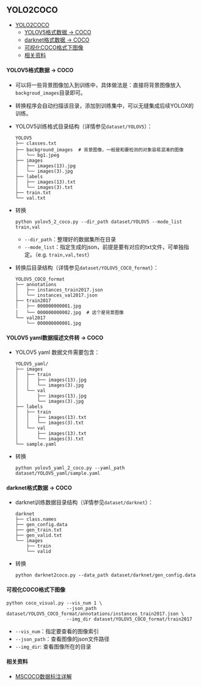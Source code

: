 ## YOLO2COCO

- [YOLO2COCO](#yolo2coco)
    - [YOLOV5格式数据 → COCO](#yolov5格式数据--coco)
    - [darknet格式数据 → COCO](#darknet格式数据--coco)
    - [可视化COCO格式下图像](#可视化coco格式下图像)
    - [相关资料](#相关资料)

#### YOLOV5格式数据 → COCO
- 可以将一些背景图像加入到训练中，具体做法是：直接将背景图像放入`backgroud_images`目录即可。
- 转换程序会自动扫描该目录，添加到训练集中，可以无缝集成后续YOLOX的训练。
- YOLOV5训练格式目录结构（详情参见`dataset/YOLOV5`）：
    ```text
    YOLOV5
    ├── classes.txt
    ├── background_images  # 背景图像，一般是和要检测的对象容易混淆的图像
    │   └── bg1.jpeg
    ├── images
    │   ├── images(13).jpg
    │   └── images(3).jpg
    ├── labels
    │   ├── images(13).txt
    │   └── images(3).txt
    ├── train.txt
    └── val.txt
    ```

- 转换
    ```shell
  python yolov5_2_coco.py --dir_path dataset/YOLOV5 --mode_list train,val
  ```
  - `--dir_path`：整理好的数据集所在目录
  - `--mode_list`：指定生成的json，前提是要有对应的txt文件，可单独指定。（e.g. `train,val,test`）

- 转换后目录结构（详情参见`dataset/YOLOV5_COCO_format`）：
    ```text
    YOLOV5_COCO_format
    ├── annotations
    │   ├── instances_train2017.json
    │   └── instances_val2017.json
    ├── train2017
    │   ├── 000000000001.jpg
    │   └── 000000000002.jpg  # 这个是背景图像
    └── val2017
        └── 000000000001.jpg
    ```

#### YOLOV5 yaml数据描述文件转 → COCO

- YOLOV5 yaml 数据文件需要包含：
    ```text
    YOLOV5_yaml/
    ├── images
    │   ├── train
    │   │   ├── images(13).jpg
    │   │   └── images(3).jpg
    │   └── val
    │       ├── images(13).jpg
    │       └── images(3).jpg
    ├── labels
    │   ├── train
    │   │   ├── images(13).txt
    │   │   └── images(3).txt
    │   └── val
    │       ├── images(13).txt
    │       └── images(3).txt
    └── sample.yaml
    ```

- 转换
  ```shell
  python yolov5_yaml_2_coco.py --yaml_path dataset/YOLOV5_yaml/sample.yaml
  ```

#### darknet格式数据 → COCO
- darknet训练数据目录结构（详情参见`dataset/darknet`）：
  ```text
  darknet
  ├── class.names
  ├── gen_config.data
  ├── gen_train.txt
  ├── gen_valid.txt
  └── images
      ├── train
      └── valid
  ```

- 转换
  ```shell
  python darknet2coco.py --data_path dataset/darknet/gen_config.data
  ```

#### 可视化COCO格式下图像
  ```shell
  python coco_visual.py --vis_num 1 \
                        --json_path dataset/YOLOV5_COCO_format/annotations/instances_train2017.json \
                        --img_dir dataset/YOLOV5_COCO_format/train2017
  ```
  - `--vis_num`：指定要查看的图像索引
  - `--json_path`：查看图像的json文件路径
  - `--img_dir`: 查看图像所在的目录

#### 相关资料
- [MSCOCO数据标注详解](https://blog.csdn.net/wc781708249/article/details/79603522)
